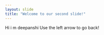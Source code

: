 ```yaml
---
layout: slide
title: "Welcome to our second slide!"
---
```

Hi i m deepanshi
Use the left arrow to go back!
